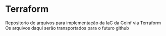 # Terraform
Repositorio de arquivos para implementação da IaC da Coinf via Terraform
Os arquivos daqui serão transportados para o futuro github
